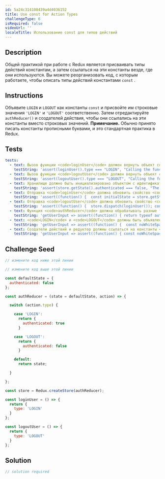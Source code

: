 ```yaml
---
id: 5a24c314108439a4d4036152
title: Use const for Action Types
challengeType: 6
isRequired: false
videoUrl: ''
localeTitle: Использование const для типов действий
---
```


## Description
<section id="description"> Общей практикой при работе с Redux является присваивать типы действий константам, а затем ссылаться на эти константы везде, где они используются. Вы можете реорганизовать код, с которым работаете, чтобы описать типы действий константами <code>const</code> . </section>

## Instructions
<section id="instructions"> Объявите <code>LOGIN</code> и <code>LOGOUT</code> как константы <code>const</code> и присвойте им строковые значения <code>&#39;LOGIN&#39;</code> и <code>&#39;LOGOUT&#39;</code> соответственно. Затем отредактируйте <code>authReducer()</code> и создателей действия, чтобы они ссылались на эти константы вместо строковых значений. <strong>Примечание.</strong> Обычно принято писать константы прописными буквами, и это стандартная практика в Redux. </section>

## Tests
<section id='tests'>

```yml
tests:
  - text: Вызов функции <code>loginUser</code> должен вернуть объект со свойством <code>type</code> , установленным в строку <code>LOGIN</code> .
    testString: 'assert(loginUser().type === "LOGIN", "Calling the function <code>loginUser</code> should return an object with <code>type</code> property set to the string <code>LOGIN</code>.");'
  - text: Вызов функции <code>logoutUser</code> должен вернуть объект со свойством <code>type</code> , установленным в строку <code>LOGOUT</code> .
    testString: 'assert(logoutUser().type === "LOGOUT", "Calling the function <code>logoutUser</code> should return an object with <code>type</code> property set to the string <code>LOGOUT</code>.");'
  - text: Хранилище должно быть инициализировано объектом с идентификатором <code>login</code> , установленным в значение <code>false</code> .
    testString: 'assert(store.getState().authenticated === false, "The store should be initialized with an object with property <code>login</code> set to <code>false</code>.");'
  - text: Отправка <code>loginUser</code> должна обновить свойство <code>login</code> в состоянии хранилища до <code>true</code> .
    testString: 'assert((function() {  const initialState = store.getState(); store.dispatch(loginUser()); const afterLogin = store.getState(); return initialState.authenticated === false && afterLogin.authenticated === true })(), "Dispatching <code>loginUser</code> should update the <code>login</code> property in the store state to <code>true</code>.");'
  - text: Отправка <code>logoutUser</code> должна обновить свойство <code>login</code> в состоянии хранилища до <code>false</code> .
    testString: 'assert((function() {  store.dispatch(loginUser()); const loggedIn = store.getState(); store.dispatch(logoutUser()); const afterLogout = store.getState(); return loggedIn.authenticated === true && afterLogout.authenticated === false })(), "Dispatching <code>logoutUser</code> should update the <code>login</code> property in the store state to <code>false</code>.");'
  - text: Функция <code>authReducer</code> должна обрабатывать разные типы действий с помощью оператора switch.
    testString: 'getUserInput => assert((function() { return typeof authReducer === "function" && getUserInput("index").toString().includes("switch") && getUserInput("index").toString().includes("case") && getUserInput("index").toString().includes("default") })(), "The <code>authReducer</code> function should handle multiple action types with a switch statement.");'
  - text: <code>LOGIN</code> и <code>LOGOUT</code> должны быть объявлены как значения <code>const</code> и должны быть проинициализированы строками <code>LOGIN</code> и <code>LOGOUT</code> .
    testString: 'getUserInput => assert((function() {  const noWhiteSpace = getUserInput("index").toString().replace(/\s/g,""); return (noWhiteSpace.includes("constLOGIN=\"LOGIN\"") || noWhiteSpace.includes("constLOGIN="LOGIN"")) && (noWhiteSpace.includes("constLOGOUT=\"LOGOUT\"") || noWhiteSpace.includes("constLOGOUT="LOGOUT"")) })(), "<code>LOGIN</code> and <code>LOGOUT</code> should be declared as <code>const</code> values and should be assigned strings of <code>LOGIN</code>and <code>LOGOUT</code>.");'
  - text: Создатели действий и редуктор должны ссылаться на константы <code>LOGIN</code> и <code>LOGOUT</code> .
    testString: 'getUserInput => assert((function() { const noWhiteSpace = getUserInput("index").toString().replace(/\s/g,""); return noWhiteSpace.includes("caseLOGIN:") && noWhiteSpace.includes("caseLOGOUT:") && noWhiteSpace.includes("type:LOGIN") && noWhiteSpace.includes("type:LOGOUT") })(), "The action creators and the reducer should reference the <code>LOGIN</code> and <code>LOGOUT</code> constants.");'

```

</section>

## Challenge Seed
<section id='challengeSeed'>

<div id='jsx-seed'>

```jsx
// измените код ниже этой линии

// измените код выше этой линии

const defaultState = {
  authenticated: false
};

const authReducer = (state = defaultState, action) => {

  switch (action.type) {

    case 'LOGIN':
      return {
        authenticated: true
      }

    case 'LOGOUT':
      return {
        authenticated: false
      }

    default:
      return state;

  }

};

const store = Redux.createStore(authReducer);

const loginUser = () => {
  return {
    type: 'LOGIN'
  }
};

const logoutUser = () => {
  return {
    type: 'LOGOUT'
  }
};

```

</div>



</section>

## Solution
<section id='solution'>

```js
// solution required
```
</section>
